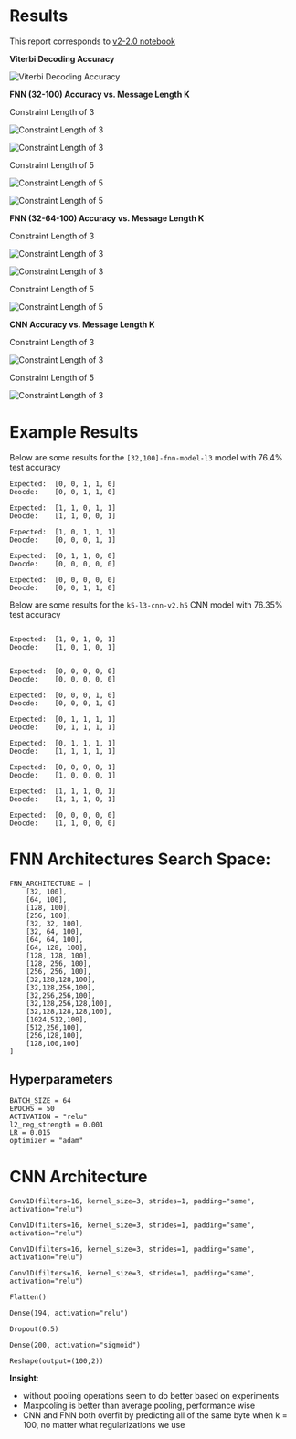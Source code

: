 
# Results

This report corresponds to [v2-2.0 notebook](https://github.com/Michael-Tu/radioML/blob/master/notebooks/ecc-v2-v2.0.ipynb)

**Viterbi Decoding Accuracy**

![Viterbi Decoding Accuracy](img/v2/viterbi-accuracy-l3-vs-k.png)


**FNN (32-100) Accuracy vs. Message Length K**

Constraint Length of 3

![Constraint Length of 3](img/v2/[32,100]-fnn-model-l3-vs-k.png)

![Constraint Length of 3](img/v2/[32,100]-fnn-model-l3-vs-k-v2.png)

Constraint Length of 5

![Constraint Length of 5](img/v2/[32,100]-fnn-model-l5-vs-k.png)

![Constraint Length of 5](img/v2/[32,100]-fnn-model-l5-vs-k-v2.png)

**FNN (32-64-100) Accuracy vs. Message Length K**

Constraint Length of 3

![Constraint Length of 3](img/v2/[32,64,100]-fnn-model-l3-vs-k.png)

![Constraint Length of 3](img/v2/[32,64,100]-fnn-model-l3-vs-k-v2.png)

Constraint Length of 5

![Constraint Length of 5](img/v2/[32,64,100]-fnn-model-l5-vs-k.png)

**CNN Accuracy vs. Message Length K**

Constraint Length of 3

![Constraint Length of 3](img/v2/cnn-model-l3-vs-k.png)

Constraint Length of 5

![Constraint Length of 3](img/v2/cnn-model-l5-vs-k.png)



# Example Results

Below are some results for the `[32,100]-fnn-model-l3` model with 76.4% test accuracy

```
Expected:  [0, 0, 1, 1, 0]
Deocde:    [0, 0, 1, 1, 0]

Expected:  [1, 1, 0, 1, 1]
Deocde:    [1, 1, 0, 0, 1]

Expected:  [1, 0, 1, 1, 1]
Deocde:    [0, 0, 0, 1, 1]

Expected:  [0, 1, 1, 0, 0]
Deocde:    [0, 0, 0, 0, 0]

Expected:  [0, 0, 0, 0, 0]
Deocde:    [0, 0, 1, 1, 0]
```


Below are some results for the `k5-l3-cnn-v2.h5` CNN model with 76.35% test accuracy

```

Expected:  [1, 0, 1, 0, 1]
Deocde:    [1, 0, 1, 0, 1]


Expected:  [0, 0, 0, 0, 0]
Deocde:    [0, 0, 0, 0, 0]

Expected:  [0, 0, 0, 1, 0]
Deocde:    [0, 0, 0, 1, 0]

Expected:  [0, 1, 1, 1, 1]
Deocde:    [0, 1, 1, 1, 1]

Expected:  [0, 1, 1, 1, 1]
Deocde:    [1, 1, 1, 1, 1]

Expected:  [0, 0, 0, 0, 1]
Deocde:    [1, 0, 0, 0, 1]

Expected:  [1, 1, 1, 0, 1]
Deocde:    [1, 1, 1, 0, 1]

Expected:  [0, 0, 0, 0, 0]
Deocde:    [1, 1, 0, 0, 0]

```


# FNN Architectures Search Space:

```
FNN_ARCHITECTURE = [
    [32, 100],
    [64, 100],
    [128, 100],
    [256, 100],
    [32, 32, 100],
    [32, 64, 100],
    [64, 64, 100],
    [64, 128, 100],
    [128, 128, 100],
    [128, 256, 100],
    [256, 256, 100],
    [32,128,128,100],
    [32,128,256,100],
    [32,256,256,100],
    [32,128,256,128,100],
    [32,128,128,128,100],
    [1024,512,100],
    [512,256,100],
    [256,128,100],
    [128,100,100]
]
```


## Hyperparameters

```
BATCH_SIZE = 64
EPOCHS = 50
ACTIVATION = "relu"
l2_reg_strength = 0.001
LR = 0.015
optimizer = "adam"
```
 
# CNN Architecture

```
Conv1D(filters=16, kernel_size=3, strides=1, padding="same", activation="relu")

Conv1D(filters=16, kernel_size=3, strides=1, padding="same", activation="relu")

Conv1D(filters=16, kernel_size=3, strides=1, padding="same", activation="relu")

Conv1D(filters=16, kernel_size=3, strides=1, padding="same", activation="relu")

Flatten()

Dense(194, activation="relu")

Dropout(0.5)

Dense(200, activation="sigmoid")

Reshape(output=(100,2))
```

**Insight**: 

- without pooling operations seem to do better based on experiments
- Maxpooling is better than average pooling, performance wise
- CNN and FNN both overfit by predicting all of the same byte when k = 100, no matter what regularizations we use


